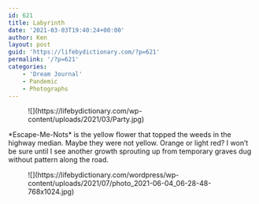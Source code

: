 ```yaml
---
id: 621
title: Labyrinth
date: '2021-03-03T19:40:24+00:00'
author: Ken
layout: post
guid: 'https://lifebydictionary.com/?p=621'
permalink: '/?p=621'
categories:
    - 'Dream Journal'
    - Pandemic
    - Photographs
---
```


<figure class="wp-block-image size-large">![](https://lifebydictionary.com/wp-content/uploads/2021/03/Party.jpg)</figure>*Escape-Me-Nots* is the yellow flower that topped the weeds in the highway median. Maybe they were not yellow. Orange or light red? I won’t be sure until I see another growth sprouting up from temporary graves dug without pattern along the road.

<figure class="wp-block-image size-large">![](https://lifebydictionary.com/wordpress/wp-content/uploads/2021/07/photo_2021-06-04_06-28-48-768x1024.jpg)</figure>